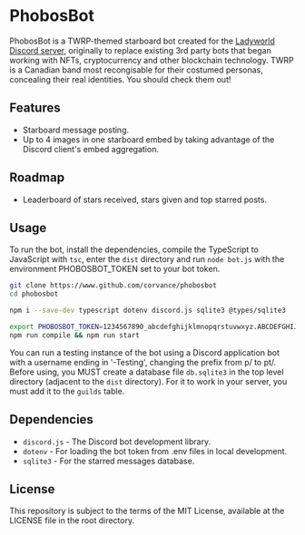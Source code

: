 # PhobosBot

PhobosBot is a TWRP-themed starboard bot created for the [Ladyworld Discord server](https://discord.gg/NZGZJ2C), originally to replace existing 3rd party bots that began working with NFTs, cryptocurrency and other blockchain technology. TWRP is a Canadian band most recongisable for their costumed personas, concealing their real identities. You should check them out!

## Features

- Starboard message posting.
- Up to 4 images in one starboard embed by taking advantage of the Discord client's embed aggregation.

## Roadmap

- Leaderboard of stars received, stars given and top starred posts.

## Usage

To run the bot, install the dependencies, compile the TypeScript to JavaScript with `tsc`, enter the `dist` directory and run `node bot.js` with the environment PHOBOSBOT_TOKEN set to your bot token.

```bash
git clone https://www.github.com/corvance/phobosbot
cd phobosbot

npm i --save-dev typescript dotenv discord.js sqlite3 @types/sqlite3

export PHOBOSBOT_TOKEN=1234567890_abcdefghijklmnopqrstuvwxyz.ABCDEFGHIJKLMNOPQRSTUVWXYZ_12345
npm run compile && npm run start
```

You can run a testing instance of the bot using a Discord application bot with a username ending in '-Testing', changing the prefix from p/ to pt/.
Before using, you MUST create a database file `db.sqlite3` in the top level directory (adjacent to the `dist` directory). For it to work in your server,
you must add it to the `guilds` table.

## Dependencies

- `discord.js` - The Discord bot development library.
- `dotenv` - For loading the bot token from .env files in local development.
- `sqlite3` - For the starred messages database.

## License

This repository is subject to the terms of the MIT License, available at the LICENSE file in the root directory.
